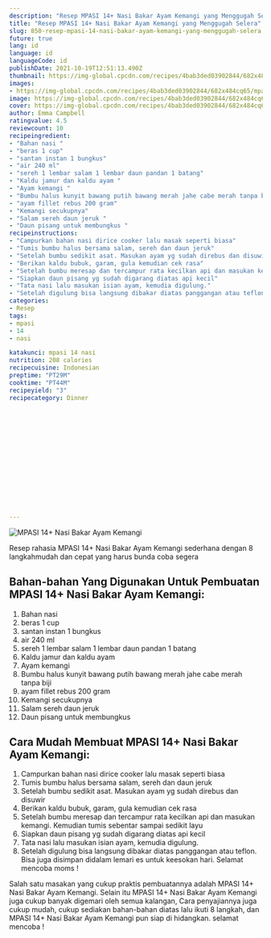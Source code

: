 ```yaml
---
description: "Resep MPASI 14+ Nasi Bakar Ayam Kemangi yang Menggugah Selera"
title: "Resep MPASI 14+ Nasi Bakar Ayam Kemangi yang Menggugah Selera"
slug: 850-resep-mpasi-14-nasi-bakar-ayam-kemangi-yang-menggugah-selera
future: true
lang: id
language: id
languageCode: id
publishDate: 2021-10-19T12:51:13.490Z 
thumbnail: https://img-global.cpcdn.com/recipes/4bab3ded03902844/682x484cq65/mpasi-14-nasi-bakar-ayam-kemangi-foto-resep-utama.webp
images:
- https://img-global.cpcdn.com/recipes/4bab3ded03902844/682x484cq65/mpasi-14-nasi-bakar-ayam-kemangi-foto-resep-utama.webp
image: https://img-global.cpcdn.com/recipes/4bab3ded03902844/682x484cq65/mpasi-14-nasi-bakar-ayam-kemangi-foto-resep-utama.webp
cover: https://img-global.cpcdn.com/recipes/4bab3ded03902844/682x484cq65/mpasi-14-nasi-bakar-ayam-kemangi-foto-resep-utama.webp
author: Emma Campbell
ratingvalue: 4.5
reviewcount: 10
recipeingredient:
- "Bahan nasi "
- "beras 1 cup"
- "santan instan 1 bungkus"
- "air 240 ml"
- "sereh 1 lembar salam 1 lembar daun pandan 1 batang"
- "Kaldu jamur dan kaldu ayam "
- "Ayam kemangi "
- "Bumbu halus kunyit bawang putih bawang merah jahe cabe merah tanpa biji "
- "ayam fillet rebus 200 gram"
- "Kemangi secukupnya"
- "Salam sereh daun jeruk "
- "Daun pisang untuk membungkus "
recipeinstructions:
- "Campurkan bahan nasi dirice cooker lalu masak seperti biasa"
- "Tumis bumbu halus bersama salam, sereh dan daun jeruk"
- "Setelah bumbu sedikit asat. Masukan ayam yg sudah direbus dan disuwir"
- "Berikan kaldu bubuk, garam, gula kemudian cek rasa"
- "Setelah bumbu meresap dan tercampur rata kecilkan api dan masukan kemangi. Kemudian tumis sebentar sampai sedikit layu"
- "Siapkan daun pisang yg sudah digarang diatas api kecil"
- "Tata nasi lalu masukan isian ayam, kemudia digulung."
- "Setelah digulung bisa langsung dibakar diatas panggangan atau teflon. Bisa juga disimpan didalam lemari es untuk keesokan hari. Selamat mencoba moms !"
categories:
- Resep
tags:
- mpasi
- 14
- nasi

katakunci: mpasi 14 nasi 
nutrition: 208 calories
recipecuisine: Indonesian
preptime: "PT29M"
cooktime: "PT44M"
recipeyield: "3"
recipecategory: Dinner


     
    
    
    
    
    
    
    
    
    
    
      
    
---
```



![MPASI 14+ Nasi Bakar Ayam Kemangi](https://img-global.cpcdn.com/recipes/4bab3ded03902844/682x484cq65/mpasi-14-nasi-bakar-ayam-kemangi-foto-resep-utama.webp)

Resep rahasia MPASI 14+ Nasi Bakar Ayam Kemangi  sederhana dengan 8 langkahmudah dan cepat yang harus bunda coba segera

<!--inarticleads1-->

## Bahan-bahan Yang Digunakan Untuk Pembuatan MPASI 14+ Nasi Bakar Ayam Kemangi:

1. Bahan nasi 
1. beras 1 cup
1. santan instan 1 bungkus
1. air 240 ml
1. sereh 1 lembar salam 1 lembar daun pandan 1 batang
1. Kaldu jamur dan kaldu ayam 
1. Ayam kemangi 
1. Bumbu halus kunyit bawang putih bawang merah jahe cabe merah tanpa biji 
1. ayam fillet rebus 200 gram
1. Kemangi secukupnya
1. Salam sereh daun jeruk 
1. Daun pisang untuk membungkus 



<!--inarticleads2-->

## Cara Mudah Membuat MPASI 14+ Nasi Bakar Ayam Kemangi:

1. Campurkan bahan nasi dirice cooker lalu masak seperti biasa
1. Tumis bumbu halus bersama salam, sereh dan daun jeruk
1. Setelah bumbu sedikit asat. Masukan ayam yg sudah direbus dan disuwir
1. Berikan kaldu bubuk, garam, gula kemudian cek rasa
1. Setelah bumbu meresap dan tercampur rata kecilkan api dan masukan kemangi. Kemudian tumis sebentar sampai sedikit layu
1. Siapkan daun pisang yg sudah digarang diatas api kecil
1. Tata nasi lalu masukan isian ayam, kemudia digulung.
1. Setelah digulung bisa langsung dibakar diatas panggangan atau teflon. Bisa juga disimpan didalam lemari es untuk keesokan hari. Selamat mencoba moms !




Salah satu masakan yang cukup praktis pembuatannya adalah  MPASI 14+ Nasi Bakar Ayam Kemangi. Selain itu  MPASI 14+ Nasi Bakar Ayam Kemangi  juga cukup banyak digemari oleh semua kalangan, Cara penyajiannya juga cukup mudah, cukup sediakan bahan-bahan diatas lalu ikuti 8 langkah, dan  MPASI 14+ Nasi Bakar Ayam Kemangi  pun siap di hidangkan. selamat mencoba !
